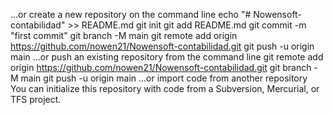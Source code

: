 …or create a new repository on the command line
echo "# Nowensoft-contabilidad" >> README.md
git init
git add README.md
git commit -m "first commit"
git branch -M main
git remote add origin https://github.com/nowen21/Nowensoft-contabilidad.git
git push -u origin main
…or push an existing repository from the command line
git remote add origin https://github.com/nowen21/Nowensoft-contabilidad.git
git branch -M main
git push -u origin main
…or import code from another repository
You can initialize this repository with code from a Subversion, Mercurial, or TFS project.